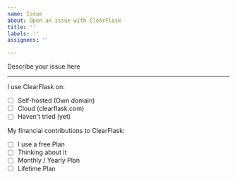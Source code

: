 ```yaml
---
name: Issue
about: Open an issue with ClearFlask
title: ''
labels: ''
assignees: ''

---
```


Describe your issue here

---

I use ClearFlask on:

- [ ] Self-hosted (Own domain)
- [ ] Cloud (clearflask.com)
- [ ] Haven't tried (yet)

My financial contributions to ClearFlask:

- [ ] I use a free Plan
- [ ] Thinking about it
- [ ] Monthly / Yearly Plan
- [ ] Lifetime Plan
